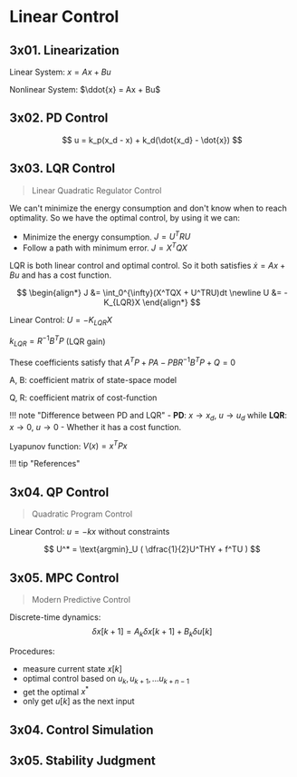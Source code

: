 # Linear Control

## 3x01. Linearization

Linear System: $x = Ax + Bu$

Nonlinear System: $\ddot{x} = Ax + Bu$



## 3x02. PD Control

$$
    u = k_p(x_d - x) + k_d(\dot{x_d} - \dot{x})
$$

## 3x03. LQR Control
> Linear Quadratic Regulator Control

We can't minimize the energy consumption and don't know when to reach optimality.
So we have the optimal control, by using it we can:

- Minimize the energy consumption. $J = U^TRU$
- Follow a path with minimum error. $J = X^TQX$

LQR is both linear control and optimal control. So it both satisfies $\dot{x} = Ax + Bu$ and has a cost function.

$$
\begin{align*}
   J &= \int_0^{\infty}(X^TQX + U^TRU)dt  \newline
   U &= -K_{LQR}X
\end{align*}
$$

Linear Control: $U = -K_{LQR}X$

$k_{LQR} = R^{-1}B^TP$ (LQR gain)

These coefficients satisfy that $A^TP + PA - PBR^{-1}B^TP + Q = 0$

A, B: coefficient matrix of state-space model 

Q, R: coefficient matrix of cost-function

!!! note "Difference between PD and LQR"
    - **PD**: $x \to x_d$, $u \to u_d$ while
      **LQR**: $x \to 0$, $u \to 0$
    - Whether it has a cost function.


Lyapunov function: $V(x) = x^TPx$

!!! tip "References"


## 3x04. QP Control
> Quadratic Program Control

Linear Control: $u = -kx$ without constraints

$$
    U^* = \text{argmin}_U ( \dfrac{1}{2}U^THY + f^TU )
$$


## 3x05. MPC Control
> Modern Predictive Control

Discrete-time dynamics:
$$
    \delta x[k + 1] = A_k \delta x[k + 1] + B_k \delta u[k]
$$

Procedures:

- measure current state $x[k]$
- optimal control based on $u_k, u_{k + 1}, ... u_{k + n - 1}$
- get the optimal $x^*$
- only get $u[k]$ as the next input

## 3x04. Control Simulation



## 3x05. Stability Judgment



